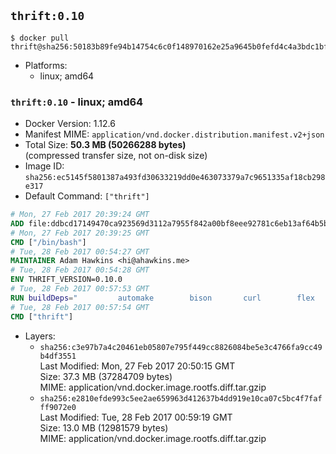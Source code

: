 ## `thrift:0.10`

```console
$ docker pull thrift@sha256:50183b89fe94b14754c6c0f148970162e25a9645b0fefd4c4a3bdc1bfc2148f6
```

-	Platforms:
	-	linux; amd64

### `thrift:0.10` - linux; amd64

-	Docker Version: 1.12.6
-	Manifest MIME: `application/vnd.docker.distribution.manifest.v2+json`
-	Total Size: **50.3 MB (50266288 bytes)**  
	(compressed transfer size, not on-disk size)
-	Image ID: `sha256:ec5145f5801387a493fd30633219dd0e463073379a7c9651335af18cb298e317`
-	Default Command: `["thrift"]`

```dockerfile
# Mon, 27 Feb 2017 20:39:24 GMT
ADD file:ddbcd17149470ca923569d3112a7955f842a00bf8eee92781c6eb13af64b5b82 in / 
# Mon, 27 Feb 2017 20:39:25 GMT
CMD ["/bin/bash"]
# Tue, 28 Feb 2017 00:54:27 GMT
MAINTAINER Adam Hawkins <hi@ahawkins.me>
# Tue, 28 Feb 2017 00:54:28 GMT
ENV THRIFT_VERSION=0.10.0
# Tue, 28 Feb 2017 00:57:53 GMT
RUN buildDeps=" 		automake 		bison 		curl 		flex 		g++ 		libboost-dev 		libboost-filesystem-dev 		libboost-program-options-dev 		libboost-system-dev 		libboost-test-dev 		libevent-dev 		libssl-dev 		libtool 		make 		pkg-config 	"; 	apt-get update && apt-get install -y --no-install-recommends $buildDeps && rm -rf /var/lib/apt/lists/* 	&& curl -sSL "http://apache.mirrors.spacedump.net/thrift/$THRIFT_VERSION/thrift-$THRIFT_VERSION.tar.gz" -o thrift.tar.gz 	&& mkdir -p /usr/src/thrift 	&& tar zxf thrift.tar.gz -C /usr/src/thrift --strip-components=1 	&& rm thrift.tar.gz 	&& cd /usr/src/thrift 	&& ./configure  --without-python --without-cpp 	&& make 	&& make install 	&& cd / 	&& rm -rf /usr/src/thrift 	&& curl -k -sSL "https://storage.googleapis.com/golang/go1.4.linux-amd64.tar.gz" -o go.tar.gz 	&& tar xzf go.tar.gz 	&& rm go.tar.gz 	&& cp go/bin/gofmt /usr/bin/gofmt 	&& rm -rf go 	&& apt-get purge -y --auto-remove $buildDeps
# Tue, 28 Feb 2017 00:57:54 GMT
CMD ["thrift"]
```

-	Layers:
	-	`sha256:c3e97b7a4c20461eb05807e795f449cc8826084be5e3c4766fa9cc49b4df3551`  
		Last Modified: Mon, 27 Feb 2017 20:50:15 GMT  
		Size: 37.3 MB (37284709 bytes)  
		MIME: application/vnd.docker.image.rootfs.diff.tar.gzip
	-	`sha256:e2810efde993c5ee2ae659963d412637b4dd919e10ca07c5bc4f7fafff9072e0`  
		Last Modified: Tue, 28 Feb 2017 00:59:19 GMT  
		Size: 13.0 MB (12981579 bytes)  
		MIME: application/vnd.docker.image.rootfs.diff.tar.gzip

